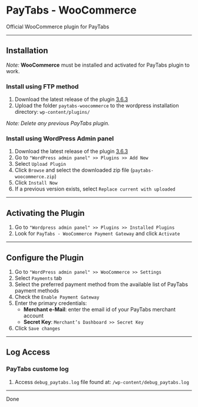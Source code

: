 # PayTabs - WooCommerce

Official WooCommerce plugin for PayTabs

- - -

## Installation

*Note:* **WooCommerce** must be installed and activated for PayTabs plugin to work.

### Install using FTP method

1. Download the latest release of the plugin [3.6.3](<https://github.com/paytabscom/paytabs-woocommerce/releases/download/3.6.3/paytabs-woocommerce.zip>)
2. Upload the folder `paytabs-woocommerce` to the wordpress installation directory: `wp-content/plugins/`

*Note: Delete any previous PayTabs plugin.*

### Install using WordPress Admin panel

1. Download the latest release of the plugin [3.6.3](<https://github.com/paytabscom/paytabs-woocommerce/releases/download/3.6.3/paytabs-woocommerce.zip>)
2. Go to `"WordPress admin panel" >> Plugins >> Add New`
3. Select `Upload Plugin`
4. Click `Browse` and select the downloaded zip file (`paytabs-woocommerce.zip`)
5. Click `Install Now`
6. If a previous version exists, select `Replace current with uploaded`

- - -

## Activating the Plugin

1. Go to `"Wordpress admin panel" >> Plugins >> Installed Plugins`
2. Look for `PayTabs - WooCommerce Payment Gateway` and click `Activate`

- - -

## Configure the Plugin

1. Go to `"WordPress admin panel" >> WooCommerce >> Settings`
2. Select `Payments` tab
3. Select the preferred payment method from the available list of PayTabs payment methods
4. Check the `Enable Payment Gateway`
5. Enter the primary credentials:
   - **Merchant e-Mail**: enter the email id of your PayTabs merchant account
   - **Secret Key**: `Merchant’s Dashboard >> Secret Key`
6. Click `Save changes`

- - -

## Log Access

### PayTabs custome log

1. Access `debug_paytabs.log` file found at: `/wp-content/debug_paytabs.log`

- - -

Done
